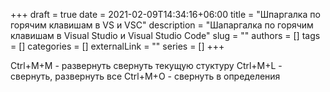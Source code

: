 +++ 
draft = true
date = 2021-02-09T14:34:16+06:00
title = "Шпаргалка по горячим клавишам в VS и VSC"
description = "Шапаргалка по горячим клавишам в Visual Studio и Visual Studio Code"
slug = ""
authors = []
tags = []
categories = []
externalLink = ""
series = []
+++

Ctrl+M+M - развернуть свернуть текущую стуктуру
Ctrl+M+L - свернуть, развернуть все
Ctrl+M+O - свернуть в определения